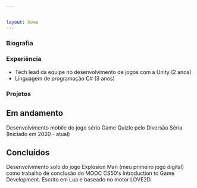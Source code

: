 ```yaml
---


layout: home
---
```


### Biografia


### Experiência

- Tech lead da equipe no desenvolvimento de jogos com a Unity (2 anos)
- Linguagem de programação C# (3 anos)

### Projetos


## Em andamento

Desenvolvimento mobile do jogo sério Game Quizle pelo Diversão Séria (Iniciado em 2020 - atual)

## Concluídos

Desenvolvimento solo do jogo Explosion Man (meu primeiro jogo digital) como trabalho de conclusão do MOOC CS50's Introduction to Game Development. Escrito em Lua e baseado no motor LOVE2D.
